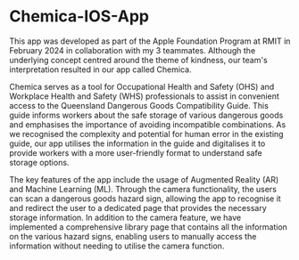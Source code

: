 # Chemica-IOS-App

This app was developed as part of the Apple Foundation Program at RMIT in February 2024 in collaboration with my 3 teammates. Although the underlying concept centred around the theme of kindness, our team's interpretation resulted in our app called Chemica.

Chemica serves as a tool for Occupational Health and Safety (OHS) and Workplace Health and Safety (WHS) professionals to assist in convenient access to the Queensland Dangerous Goods Compatibility Guide. This guide informs workers about the safe storage of various dangerous goods and emphasises the importance of avoiding incompatible combinations. As we recognised the complexity and potential for human error in the existing guide, our app utilises the information in the guide and digitalises it to provide workers with a more user-friendly format to understand safe storage options. 

The key features of the app include the usage of Augmented Reality (AR) and Machine Learning (ML). Through the camera functionality, the users can scan a dangerous goods hazard sign, allowing the app to recognise it and redirect the user to a dedicated page that provides the necessary storage information. In addition to the camera feature, we have implemented a comprehensive library page that contains all the information on the various hazard signs, enabling users to manually access the information without needing to utilise the camera function.
